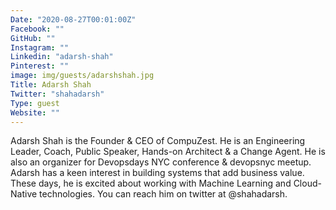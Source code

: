 ```yaml
---
Date: "2020-08-27T00:01:00Z"
Facebook: ""
GitHub: ""
Instagram: ""
Linkedin: "adarsh-shah"
Pinterest: ""
image: img/guests/adarshshah.jpg
Title: Adarsh Shah
Twitter: "shahadarsh"
Type: guest
Website: ""
---
```

Adarsh Shah is the Founder & CEO of CompuZest. He is an Engineering Leader, Coach, Public Speaker, Hands-on Architect & a Change Agent. He is also an organizer for Devopsdays NYC conference & devopsnyc meetup. Adarsh has a keen interest in building systems that add business value. These days, he is excited about working with Machine Learning and Cloud-Native technologies. You can reach him on twitter at @shahadarsh.
